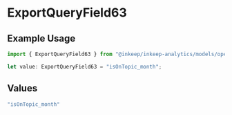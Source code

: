 # ExportQueryField63

## Example Usage

```typescript
import { ExportQueryField63 } from "@inkeep/inkeep-analytics/models/operations";

let value: ExportQueryField63 = "isOnTopic_month";
```

## Values

```typescript
"isOnTopic_month"
```